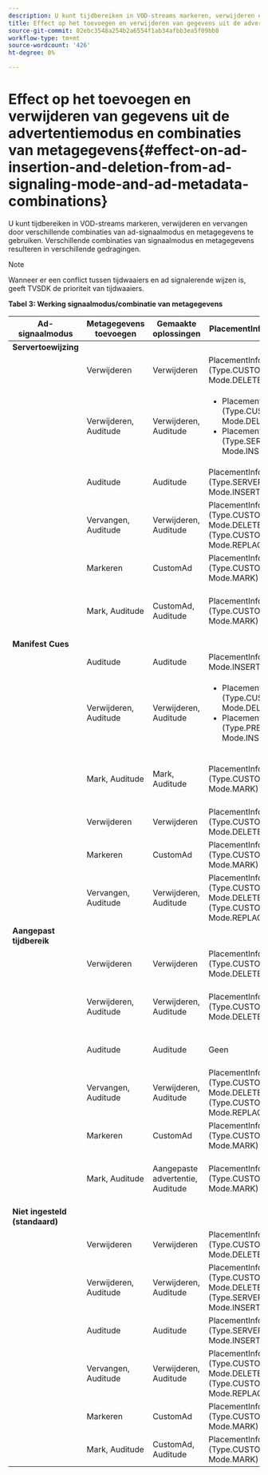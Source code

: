 ```yaml
---
description: U kunt tijdbereiken in VOD-streams markeren, verwijderen en vervangen door verschillende combinaties van ad-signaalmodus en metagegevens te gebruiken. Verschillende combinaties van signaalmodus en metagegevens resulteren in verschillende gedragingen.
title: Effect op het toevoegen en verwijderen van gegevens uit de advertentiemodus en combinaties van metagegevens
source-git-commit: 02ebc3548a254b2a6554f1ab34afbb3ea5f09bb8
workflow-type: tm+mt
source-wordcount: '426'
ht-degree: 0%

---
```


# Effect op het toevoegen en verwijderen van gegevens uit de advertentiemodus en combinaties van metagegevens{#effect-on-ad-insertion-and-deletion-from-ad-signaling-mode-and-ad-metadata-combinations}

U kunt tijdbereiken in VOD-streams markeren, verwijderen en vervangen door verschillende combinaties van ad-signaalmodus en metagegevens te gebruiken. Verschillende combinaties van signaalmodus en metagegevens resulteren in verschillende gedragingen.

>[!NOTE]
>
>Wanneer er een conflict tussen tijdwaaiers en ad signalerende wijzen is, geeft TVSDK de prioriteit van tijdwaaiers.

**Tabel 3: Werking signaalmodus/combinatie van metagegevens**

<table>  
 <thead> 
  <tr> 
   <th class="entry"> Ad-signaalmodus </th> 
   <th class="entry"> Metagegevens toevoegen </th> 
   <th class="entry"> Gemaakte oplossingen </th> 
   <th class="entry"><span class="codeph"> PlacementInformations</span> gemaakt </th> 
   <th class="entry"> Resulterend gedrag </th> 
  </tr> 
 </thead>
 <tbody> 
  <tr> 
   <td> <b>Servertoewijzing</b> </td> 
   <td> </td> 
   <td> </td> 
   <td> </td> 
   <td> </td> 
  </tr> 
  <tr> 
   <td> </td> 
   <td> Verwijderen </td> 
   <td> Verwijderen </td> 
   <td><span class="codeph"> PlacementInfo (Type.CUSTOM_TIME_RANGE, Mode.DELETE)</span> </td> 
   <td> Verwijderde bereiken </td> 
  </tr> 
  <tr> 
   <td></td> 
   <td> Verwijderen, Auditude </td> 
   <td> Verwijderen, Auditude </td> 
   <td> 
    <ul> 
     <li><span class="codeph"> PlacementInfo (Type.CUSTOM_TIME_RANGE, Mode.DELETE), </span> </li> 
     <li><span class="codeph"> PlacementInfo (Type.SERVER_MAP, Mode.INSERT)</span> </li> 
    </ul> </td> 
   <td> Bereiken verwijderd, advertenties ingevoegd </td> 
  </tr> 
  <tr> 
   <td></td> 
   <td> Auditude </td> 
   <td> Auditude </td> 
   <td><span class="codeph"> PlacementInfo (Type.SERVER_MAP, Mode.INSERT)</span> </td> 
   <td> Toegevoegde advertenties </td> 
  </tr> 
  <tr> 
   <td></td> 
   <td> Vervangen, Auditude </td> 
   <td> Verwijderen, Auditude </td> 
   <td><span class="codeph"> PlacementInfo (Type.CUSTOM_TIME_RANGE, Mode.DELETE), PlacementInfo (Type.CUSTOM_TIME_RANGE, Mode.REPLACE)</span> </td> 
   <td> Vervangen bereiken </td> 
  </tr> 
  <tr> 
   <td></td> 
   <td> Markeren </td> 
   <td> CustomAd </td> 
   <td><span class="codeph"> PlacementInfo (Type.CUSTOM_TIME_RANGE, Mode.MARK)</span> </td> 
   <td> Gemarkeerde bereiken </td> 
  </tr> 
  <tr> 
   <td></td> 
   <td> Mark, Auditude </td> 
   <td> CustomAd, Auditude </td> 
   <td><span class="codeph"> PlacementInfo (Type.CUSTOM_TIME_RANGE, Mode.MARK)</span> </td> 
   <td> Bereiken gemarkeerd, geen advertenties ingevoegd </td> 
  </tr> 
  <tr> 
   <td> <b>Manifest Cues</b> </td> 
   <td> </td> 
   <td> </td> 
   <td> </td> 
   <td> </td> 
  </tr> 
  <tr> 
   <td></td> 
   <td> Auditude </td> 
   <td> Auditude </td> 
   <td><span class="codeph"> PlacementInfo (Type.PRE_ROLL, Mode.INSERT)</span> </td> 
   <td> Toegevoegde advertenties </td> 
  </tr> 
  <tr> 
   <td></td> 
   <td> Verwijderen, Auditude </td> 
   <td> Verwijderen, Auditude </td> 
   <td> 
    <ul> 
     <li><span class="codeph"> PlacementInfo (Type.CUSTOM_TIME_RANGE, Mode.DELETE)</span> </li> 
     <li><span class="codeph"> PlacementInfo (Type.PRE_ROLL, Mode.INSERT)</span> </li> 
    </ul> </td> 
   <td> Bereiken verwijderd, advertenties ingevoegd </td> 
  </tr> 
  <tr> 
   <td></td> 
   <td> Mark, Auditude </td> 
   <td> Mark, Auditude </td> 
   <td><span class="codeph"> PlacementInfo (Type.CUSTOM_TIME_RANGE, Mode.MARK)</span> </td> 
   <td> Bereiken gemarkeerd, geen advertenties ingevoegd </td> 
  </tr> 
  <tr> 
   <td></td> 
   <td> Verwijderen </td> 
   <td> Verwijderen </td> 
   <td><span class="codeph"> PlacementInfo (Type.CUSTOM_TIME_RANGE, Mode.DELETE)</span> </td> 
   <td> Verwijderde bereiken </td> 
  </tr> 
  <tr> 
   <td></td> 
   <td> Markeren </td> 
   <td> CustomAd </td> 
   <td><span class="codeph"> PlacementInfo (Type.CUSTOM_TIME_RANGE, Mode.MARK)</span> </td> 
   <td> Gemarkeerde bereiken </td> 
  </tr> 
  <tr> 
   <td></td> 
   <td> Vervangen, Auditude </td> 
   <td> Verwijderen, Auditude </td> 
   <td><span class="codeph"> PlacementInfo (Type.CUSTOM_TIME_RANGE, Mode.DELETE), PlacementInfo (Type.CUSTOM_TIME_RANGE, Mode.REPLACE)</span> </td> 
   <td> Vervangen bereiken </td> 
  </tr> 
  <tr> 
   <td> <b>Aangepast tijdbereik</b> </td> 
   <td> </td> 
   <td> </td> 
   <td> </td> 
   <td> </td> 
  </tr> 
  <tr> 
   <td></td> 
   <td> Verwijderen </td> 
   <td> Verwijderen </td> 
   <td><span class="codeph"> PlacementInfo (Type.CUSTOM_TIME_RANGE, Mode.DELETE)</span> </td> 
   <td> Verwijderde bereiken </td> 
  </tr> 
  <tr> 
   <td></td> 
   <td> Verwijderen, Auditude </td> 
   <td> Verwijderen, Auditude </td> 
   <td><span class="codeph"> PlacementInfo (Type.CUSTOM_TIME_RANGE, Mode.DELETE)</span> </td> 
   <td> Bereiken verwijderd, geen advertenties ingevoegd </td> 
  </tr> 
  <tr> 
   <td></td> 
   <td> Auditude </td> 
   <td> Auditude </td> 
   <td> Geen </td> 
   <td> Geen advertenties ingevoegd </td> 
  </tr> 
  <tr> 
   <td></td> 
   <td> Vervangen, Auditude </td> 
   <td> Verwijderen, Auditude </td> 
   <td><span class="codeph"> PlacementInfo (Type.CUSTOM_TIME_RANGE, Mode.DELETE), PlacementInfo (Type.CUSTOM_TIME_RANGE, Mode.REPLACE)</span> </td> 
   <td> Bereiken vervangen door advertenties </td> 
  </tr> 
  <tr> 
   <td></td> 
   <td> Markeren </td> 
   <td> CustomAd </td> 
   <td><span class="codeph"> PlacementInfo (Type.CUSTOM_TIME_RANGE, Mode.MARK)</span> </td> 
   <td> Gemarkeerde bereiken </td> 
  </tr> 
  <tr> 
   <td></td> 
   <td> Mark, Auditude </td> 
   <td> Aangepaste advertentie, Auditude </td> 
   <td><span class="codeph"> PlacementInfo (Type.CUSTOM_TIME_RANGE, Mode.MARK)</span> </td> 
   <td> Bereiken gemarkeerd, geen advertenties ingevoegd </td> 
  </tr> 
  <tr> 
   <td> <b>Niet ingesteld (standaard)</b> </td> 
   <td> </td> 
   <td> </td> 
   <td> </td> 
   <td> </td> 
  </tr> 
  <tr> 
   <td></td> 
   <td> Verwijderen </td> 
   <td> Verwijderen </td> 
   <td><span class="codeph"> PlacementInfo (Type.CUSTOM_TIME_RANGE, Mode.DELETE)</span> </td> 
   <td> Verwijderde bereiken </td> 
  </tr> 
  <tr> 
   <td></td> 
   <td> Verwijderen, Auditude </td> 
   <td> Verwijderen, Auditude </td> 
   <td><span class="codeph"> PlacementInfo (Type.CUSTOM_TIME_RANGE, Mode.DELETE), PlacementInfo (Type.SERVER_MAP, Mode.INSERT)</span> </td> 
   <td> Bereiken verwijderd, advertenties ingevoegd </td> 
  </tr> 
  <tr> 
   <td></td> 
   <td> Auditude </td> 
   <td> Auditude </td> 
   <td><span class="codeph"> PlacementInfo (Type.SERVER_MAP, Mode.INSERT)</span> </td> 
   <td> Toegevoegde advertenties </td> 
  </tr> 
  <tr> 
   <td></td> 
   <td> Vervangen, Auditude </td> 
   <td> Verwijderen, Auditude </td> 
   <td><span class="codeph"> PlacementInfo (Type.CUSTOM_TIME_RANGE, Mode.DELETE), PlacementInfo (Type.CUSTOM_TIME_RANGE, Mode.REPLACE)</span> </td> 
   <td> Bereiken vervangen door advertenties </td> 
  </tr> 
  <tr> 
   <td></td> 
   <td> Markeren </td> 
   <td> CustomAd </td> 
   <td><span class="codeph"> PlacementInfo (Type.CUSTOM_TIME_RANGE, Mode.MARK)</span> </td> 
   <td> Gemarkeerde bereiken </td> 
  </tr> 
  <tr> 
   <td></td> 
   <td> Mark, Auditude </td> 
   <td> CustomAd, Auditude </td> 
   <td><span class="codeph"> PlacementInfo (Type.CUSTOM_TIME_RANGE, Mode.MARK)</span> </td> 
   <td> Gemarkeerde bereiken </td> 
  </tr> 
 </tbody> 
</table>
